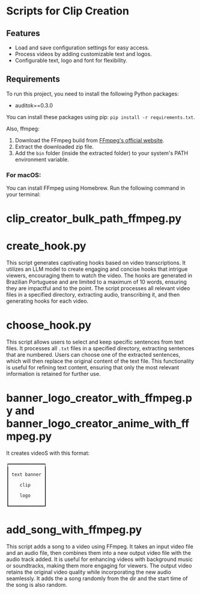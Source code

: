 # Scripts for Clip Creation

## Features

- Load and save configuration settings for easy access.
- Process videos by adding customizable text and logos.
- Configurable text, logo and font for flexibility.

## Requirements

To run this project, you need to install the following Python packages:

- auditok==0.3.0

You can install these packages using pip: `pip install -r requirements.txt`.

Also, ffmpeg:

1. Download the FFmpeg build from [FFmpeg's official website](https://ffmpeg.org/download.html).
2. Extract the downloaded zip file.
3. Add the `bin` folder (inside the extracted folder) to your system's PATH environment variable.

### For macOS:
You can install FFmpeg using Homebrew. Run the following command in your terminal:


# clip_creator_bulk_path_ffmpeg.py


# create_hook.py 
This script generates captivating hooks based on video transcriptions. It utilizes an LLM model to create engaging and concise hooks that intrigue viewers, encouraging them to watch the video. The hooks are generated in Brazilian Portuguese and are limited to a maximum of 10 words, ensuring they are impactful and to the point. The script processes all relevant video files in a specified directory, extracting audio, transcribing it, and then generating hooks for each video.

# choose_hook.py
This script allows users to select and keep specific sentences from text files. It processes all `.txt` files in a specified directory, extracting sentences that are numbered. Users can choose one of the extracted sentences, which will then replace the original content of the text file. This functionality is useful for refining text content, ensuring that only the most relevant information is retained for further use.


# banner_logo_creator_with_ffmpeg.py and banner_logo_creator_anime_with_ffmpeg.py
It creates videoS with this format:

```
┍━━━━━━━━━━━━━┑
┃             ┃
┃ text banner ┃
┃             ┃
┃    clip     ┃
┃             ┃
┃    logo     ┃
┃             ┃
┗━━━━━━━━━━━━━┛
```

# add_song_with_ffmpeg.py
This script adds a song to a video using FFmpeg. It takes an input video file and an audio file, then combines them into a new output video file with the audio track added. It is useful for enhancing videos with background music or soundtracks, making them more engaging for viewers. The output video retains the original video quality while incorporating the new audio seamlessly. It adds the a song randomly from the dir and the start time of the song is also random.

